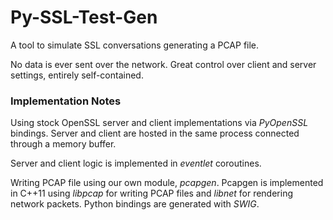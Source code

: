 # Py-SSL-Test-Gen

A tool to simulate SSL conversations generating a PCAP file.

No data is ever sent over the network. Great control over client and server settings, entirely self-contained.

### Implementation Notes

Using stock OpenSSL server and client implementations via *PyOpenSSL* bindings. Server and client are hosted in the same process connected through a memory buffer.

Server and client logic is implemented in *eventlet* coroutines.

Writing PCAP file using our own module, *pcapgen*. Pcapgen is implemented in C++11 using *libpcap* for writing PCAP files and *libnet* for rendering network packets. Python bindings are generated with *SWIG*.
